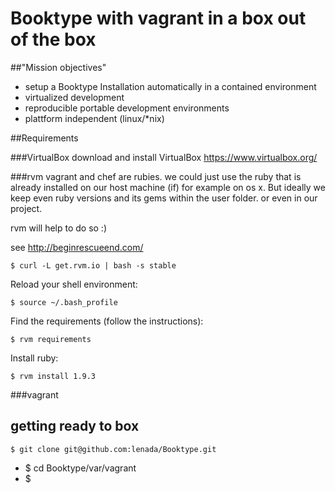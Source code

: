 # Booktype with vagrant in a box out of the box

##"Mission objectives"
 - setup a Booktype Installation automatically in a contained environment
 - virtualized development
 - reproducible portable development environments
 - plattform independent (linux/*nix)

##Requirements

###VirtualBox
download and install VirtualBox
https://www.virtualbox.org/

###rvm
vagrant and chef are rubies. we could just use the ruby that is already installed on our host machine (if) for example on os x.
But ideally we keep even ruby versions and its gems within the user folder.
or even in our project.

rvm will help to do so :)

see http://beginrescueend.com/ 

    $ curl -L get.rvm.io | bash -s stable
Reload your shell environment:
       
    $ source ~/.bash_profile
Find the requirements (follow the instructions):

    $ rvm requirements
Install ruby:

    
    $ rvm install 1.9.3


###vagrant

## getting ready to box
    $ git clone git@github.com:lenada/Booktype.git
-
    $ cd Booktype/var/vagrant
-
	$ 
